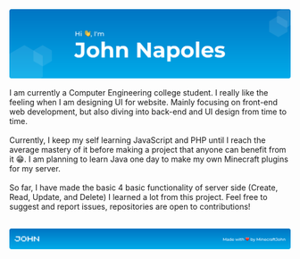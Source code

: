 <img src="https://raw.githubusercontent.com/MinecraftJohn/MinecraftJohn/9744725ffae2e637818fefc26817cc6b5caeb3f5/assets/svg/profile_header.svg" alt="Profile Header">
<br>
<p>
I am currently a Computer Engineering college student. I really like the feeling when I am designing UI for website. Mainly focusing on front-end web development, but also diving into back-end and UI design from time to time.
<br><br>
Currently, I keep my self learning JavaScript and PHP until I reach the average mastery of it before making a project that anyone can benefit from it 😁. I am planning to learn Java one day to make my own Minecraft plugins for my server.
<br><br>
So far, I have made the basic 4 basic functionality of server side (Create, Read, Update, and Delete) I learned a lot from this project. Feel free to suggest and report issues, repositories are open to contributions!
</p>
<br>
<img src="https://raw.githubusercontent.com/MinecraftJohn/MinecraftJohn/55cb1d1a35170a05c036a5566a39bfcb1cb24ce9/assets/svg/profile_footer.svg" alt="Profile Footer">
